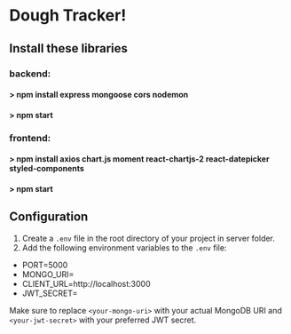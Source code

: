 # Dough Tracker!

## Install these libraries
### backend: 
#### > npm install express mongoose cors nodemon
#### > npm start

### frontend: 
#### > npm install axios chart.js moment react-chartjs-2 react-datepicker styled-components
#### > npm start

## Configuration
1. Create a `.env` file in the root directory of your project in server folder.
2. Add the following environment variables to the `.env` file:

- PORT=5000
- MONGO_URI=<your-mongo-uri>
- CLIENT_URL=http://localhost:3000
- JWT_SECRET=<your-jwt-secret>

Make sure to replace `<your-mongo-uri>` with your actual MongoDB URI and `<your-jwt-secret>` with your preferred JWT secret.
